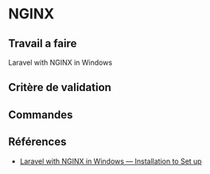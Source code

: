 # NGINX

## Travail a faire

Laravel with NGINX in Windows

## Critère de validation


## Commandes


## Références 
- [Laravel with NGINX in Windows — Installation to Set up](https://medium.com/@koswarabilly/laravel-with-nginx-installation-to-set-up-94eae92e2541)